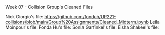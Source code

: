 Week 07 - Collision Group's Cleaned Files

Nick Giorgio's file: https://github.com/fonduh/UP221-collisions/blob/main/Group%20Assignments/Cleaned_Midterm.ipynb
Leila Moinpour's file: 
Fonda Hu's file: 
Sonia Garfinkel's file:
Eisha Shakeel's file: 


